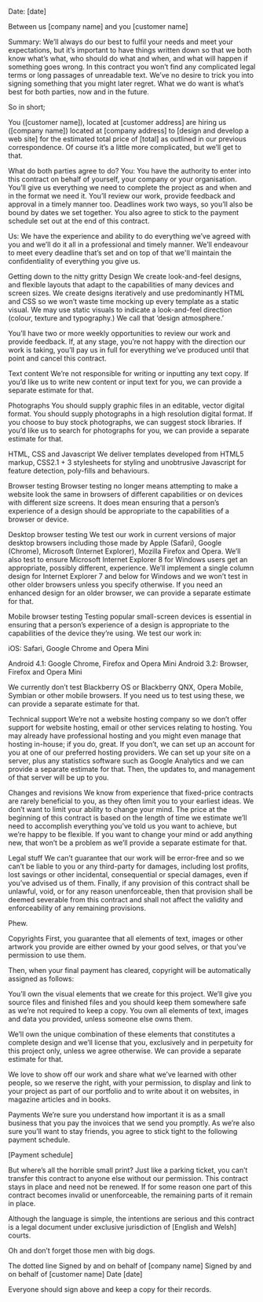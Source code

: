 Date: [date]

Between us [company name] and you [customer name]

Summary:
We’ll always do our best to fulfil your needs and meet your expectations, but it’s important to have things written down so that we both know what’s what, who should do what and when, and what will happen if something goes wrong. In this contract you won’t find any complicated legal terms or long passages of unreadable text. We’ve no desire to trick you into signing something that you might later regret. What we do want is what’s best for both parties, now and in the future.

So in short;

You ([customer name]), located at [customer address] are hiring us ([company name]) located at [company address] to [design and develop a web site] for the estimated total price of [total] as outlined in our previous correspondence. Of course it’s a little more complicated, but we’ll get to that.

What do both parties agree to do?
You: You have the authority to enter into this contract on behalf of yourself, your company or your organisation. You’ll give us everything we need to complete the project as and when and in the format we need it. You’ll review our work, provide feedback and approval in a timely manner too. Deadlines work two ways, so you’ll also be bound by dates we set together. You also agree to stick to the payment schedule set out at the end of this contract.

Us: We have the experience and ability to do everything we’ve agreed with you and we’ll do it all in a professional and timely manner. We’ll endeavour to meet every deadline that’s set and on top of that we'll maintain the confidentiality of everything you give us.

Getting down to the nitty gritty
Design
We create look-and-feel designs, and flexible layouts that adapt to the capabilities of many devices and screen sizes. We create designs iteratively and use predominantly HTML and CSS so we won’t waste time mocking up every template as a static visual. We may use static visuals to indicate a look-and-feel direction (colour, texture and typography.) We call that ‘design atmosphere.’

You’ll have two or more weekly opportunities to review our work and provide feedback. If, at any stage, you’re not happy with the direction our work is taking, you’ll pay us in full for everything we’ve produced until that point and cancel this contract.

Text content
We’re not responsible for writing or inputting any text copy. If you’d like us to write new content or input text for you, we can provide a separate estimate for that.

Photographs
You should supply graphic files in an editable, vector digital format. You should supply photographs in a high resolution digital format. If you choose to buy stock photographs, we can suggest stock libraries. If you’d like us to search for photographs for you, we can provide a separate estimate for that.

HTML, CSS and Javascript
We deliver templates developed from HTML5 markup, CSS2.1 + 3 stylesheets for styling and unobtrusive Javascript for feature detection, poly-fills and behaviours.

Browser testing
Browser testing no longer means attempting to make a website look the same in browsers of different capabilities or on devices with different size screens. It does mean ensuring that a person’s experience of a design should be appropriate to the capabilities of a browser or device.

Desktop browser testing
We test our work in current versions of major desktop browsers including those made by Apple (Safari), Google (Chrome), Microsoft (Internet Explorer), Mozilla Firefox and Opera. We’ll also test to ensure Microsoft Internet Explorer 8 for Windows users get an appropriate, possibly different, experience. We’ll implement a single column design for Internet Explorer 7 and below for Windows and we won’t test in other older browsers unless you specify otherwise. If you need an enhanced design for an older browser, we can provide a separate estimate for that.

Mobile browser testing
Testing popular small-screen devices is essential in ensuring that a person’s experience of a design is appropriate to the capabilities of the device they’re using. We test our work in:

iOS: Safari, Google Chrome and Opera Mini

Android 4.1: Google Chrome, Firefox and Opera Mini 
Android 3.2: Browser, Firefox and Opera Mini

We currently don’t test Blackberry OS or Blackberry QNX, Opera Mobile, Symbian or other mobile browsers. If you need us to test using these, we can provide a separate estimate for that.

Technical support
We’re not a website hosting company so we don’t offer support for website hosting, email or other services relating to hosting. You may already have professional hosting and you might even manage that hosting in-house; if you do, great. If you don’t, we can set up an account for you at one of our preferred hosting providers. We can set up your site on a server, plus any statistics software such as Google Analytics and we can provide a separate estimate for that. Then, the updates to, and management of that server will be up to you.

Changes and revisions
We know from experience that fixed-price contracts are rarely beneficial to you, as they often limit you to your earliest ideas. We don’t want to limit your ability to change your mind. The price at the beginning of this contract is based on the length of time we estimate we’ll need to accomplish everything you’ve told us you want to achieve, but we’re happy to be flexible. If you want to change your mind or add anything new, that won’t be a problem as we’ll provide a separate estimate for that.

Legal stuff
We can’t guarantee that our work will be error-free and so we can’t be liable to you or any third-party for damages, including lost profits, lost savings or other incidental, consequential or special damages, even if you’ve advised us of them. Finally, if any provision of this contract shall be unlawful, void, or for any reason unenforceable, then that provision shall be deemed severable from this contract and shall not affect the validity and enforceability of any remaining provisions.

Phew.

Copyrights
First, you guarantee that all elements of text, images or other artwork you provide are either owned by your good selves, or that you’ve permission to use them.

Then, when your final payment has cleared, copyright will be automatically assigned as follows:

You’ll own the visual elements that we create for this project. We’ll give you source files and finished files and you should keep them somewhere safe as we’re not required to keep a copy. You own all elements of text, images and data you provided, unless someone else owns them.

We’ll own the unique combination of these elements that constitutes a complete design and we’ll license that you, exclusively and in perpetuity for this project only, unless we agree otherwise. We can provide a separate estimate for that.

We love to show off our work and share what we’ve learned with other people, so we reserve the right, with your permission, to display and link to your project as part of our portfolio and to write about it on websites, in magazine articles and in books.

Payments
We’re sure you understand how important it is as a small business that you pay the invoices that we send you promptly. As we’re also sure you’ll want to stay friends, you agree to stick tight to the following payment schedule.

[Payment schedule]

But where’s all the horrible small print?
Just like a parking ticket, you can’t transfer this contract to anyone else without our permission. This contract stays in place and need not be renewed. If for some reason one part of this contract becomes invalid or unenforceable, the remaining parts of it remain in place.

Although the language is simple, the intentions are serious and this contract is a legal document under exclusive jurisdiction of [English and Welsh] courts.

Oh and don’t forget those men with big dogs.

The dotted line
Signed by and on behalf of [company name] Signed by and on behalf of [customer name] Date [date]

Everyone should sign above and keep a copy for their records.
